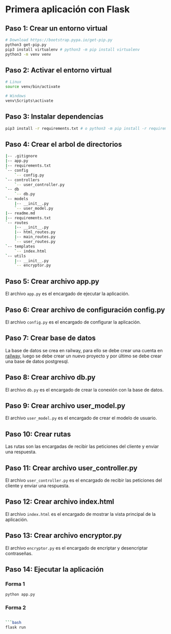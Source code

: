 # Primera aplicación con Flask

## Paso 1: Crear un entorno virtual

```bash
# Download https://bootstrap.pypa.io/get-pip.py
python3 get-pip.py
pip3 install virtualenv # python3 -m pip install virtualenv
python3 -m venv venv
```

## Paso 2: Activar el entorno virtual

```bash
# Linux
source venv/bin/activate

# Windows
venv\Scripts\activate
```

## Paso 3: Instalar dependencias

```bash
pip3 install -r requirements.txt # o python3 -m pip install -r requirements.txt
```

## Paso 4: Crear el arbol de directorios

```bash
|-- .gitignore
|-- app.py
|-- requirements.txt
`-- config
    `-- config.py
`-- controllers
    `-- user_controller.py
`-- db
    `-- db.py
`-- models
    |-- __init__.py
    `-- user_model.py
|-- readme.md
|-- requirements.txt
`-- routes
    |-- __init__.py
    |-- html_routes.py
    |-- main_routes.py
    `-- user_routes.py
`-- templates
    `-- index.html
`-- utils
    |-- __init__.py
    `-- encryptor.py
```

## Paso 5: Crear archivo app.py

El archivo `app.py` es el encargado de ejecutar la aplicación.

## Paso 6: Crear archivo de configuración config.py

El archivo `config.py` es el encargado de configurar la aplicación.

## Paso 7: Crear base de datos

La base de datos se crea en railway, para ello se debe crear una cuenta en [railway](https://railway.app/), luego se debe crear un nuevo proyecto y por último se debe crear una base de datos postgresql.


## Paso 8: Crear archivo db.py

El archivo `db.py` es el encargado de crear la conexión con la base de datos.

## Paso 9: Crear archivo user_model.py

El archivo `user_model.py` es el encargado de crear el modelo de usuario.

## Paso 10: Crear rutas

Las rutas son las encargadas de recibir las peticiones del cliente y enviar una respuesta.

## Paso 11: Crear archivo user_controller.py

El archivo `user_controller.py` es el encargado de recibir las peticiones del cliente y enviar una respuesta.

## Paso 12: Crear archivo index.html

El archivo `index.html` es el encargado de mostrar la vista principal de la aplicación.

## Paso 13: Crear archivo encryptor.py

El archivo `encryptor.py` es el encargado de encriptar y desencriptar contraseñas.

## Paso 14: Ejecutar la aplicación

### Forma 1

```bash
python app.py
```

### Forma 2

```bash

```bash
flask run
```
